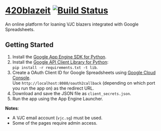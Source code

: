 # [420blazeit](https://vjcblazer.appspot.com/) [![Build Status](https://travis-ci.org/demoneaux/420blazeit.svg?branch=master)](https://travis-ci.org/demoneaux/420blazeit)

An online platform for loaning VJC blazers integrated with Google Spreadsheets.

## Getting Started

1. Install the [Google App Engine SDK for Python](https://cloud.google.com/appengine/downloads#Google_App_Engine_SDK_for_Python).
2. Install the [Google API Client Library for Python](https://developers.google.com/api-client-library/python/):<br>
   `pip install -r requirements.txt -t lib`.
3. Create a OAuth Client ID for Google Spreadsheets using [Google Cloud Console](https://console.cloud.google.com/apis/credentials?project=vjcblazer).<br>
   Use `http://localhost:8080/oauth2callback` (depending on which port you run the app on) as the redirect URL.
4. Download and save the JSON file as `client_secrets.json`.
5. Run the app using the App Engine Launcher.

**Notes**:

* A VJC email account (`vjc.sg`) must be used.
* Some of the pages require admin access.
